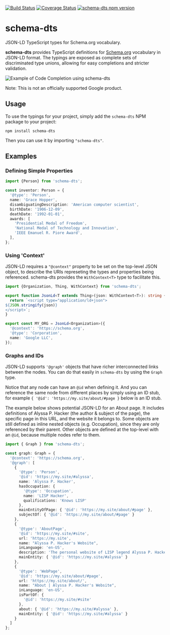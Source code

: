 [![Build Status](https://travis-ci.org/google/schema-dts.svg?branch=main)](https://travis-ci.org/google/schema-dts)
[![Coverage Status](https://coveralls.io/repos/github/google/schema-dts/badge.svg?branch=main)](https://coveralls.io/github/google/schema-dts?branch=main)
[![schema-dts npm version](https://badge.fury.io/js/schema-dts.svg)](https://www.npmjs.com/package/schema-dts)

# schema-dts

JSON-LD TypeScript types for Schema.org vocabulary.

**schema-dts** provides TypeScript definitions for
[Schema.org](https://schema.org/) vocabulary in JSON-LD format. The typings are
exposed as complete sets of discriminated type unions, allowing for easy
completions and stricter validation.

![Example of Code Completion using schema-dts](https://raw.githubusercontent.com/google/schema-dts/HEAD/example-1.gif)

Note: This is not an officially supported Google product.

## Usage

To use the typings for your project, simply add the `schema-dts` NPM package to
your project:

    npm install schema-dts

Then you can use it by importing `"schema-dts"`.

## Examples

### Defining Simple Properties

```ts
import {Person} from 'schema-dts';

const inventor: Person = {
  '@type': 'Person',
  name: 'Grace Hopper',
  disambiguatingDescription: 'American computer scientist',
  birthDate: '1906-12-09',
  deathDate: '1992-01-01',
  awards: [
    'Presidential Medal of Freedom',
    'National Medal of Technology and Innovation',
    'IEEE Emanuel R. Piore Award',
  ],
};
```

### Using 'Context'

JSON-LD requires a `"@context"` property to be set on the top-level JSON object,
to describe the URIs represeting the types and properties being referenced.
schema-dts provides the `WithContext<T>` type to facilitate this.

```ts
import {Organization, Thing, WithContext} from 'schema-dts';

export function JsonLd<T extends Thing>(json: WithContext<T>): string {
  return `<script type="application/ld+json">
${JSON.stringify(json)}
</script>`;
}

export const MY_ORG = JsonLd<Organization>({
  '@context': 'https://schema.org',
  '@type': 'Corporation',
  name: 'Google LLC',
});
```

### Graphs and IDs

JSON-LD supports `'@graph'` objects that have richer interconnected links between the nodes. You can do that easily in `schema-dts` by using the `Graph` type.

Notice that any node can have an `@id` when defining it. And you can reference the same node from different places by simply using an ID stub, for example `{ '@id': 'https://my.site/about/#page }` below is an ID stub.

The example below shows potential JSON-LD for an About page. It includes definitions of Alyssa P. Hacker (the author & subject of the page), the specific page in this URL, and the website it belongs to. Some objects are still defined as inline nested objects (e.g. Occupation), since they are only referenced by their parent. Other objects are defined at the top-level with an `@id`, because multiple nodes refer to them.

```ts
import { Graph } from 'schema-dts';

const graph: Graph = {
  '@context': 'https://schema.org',
  '@graph': [
    {
      '@type': 'Person',
      '@id': 'https://my.site/#alyssa',
      name: 'Alyssa P. Hacker',
      hasOccupation: {
        '@type': 'Occupation',
        name: 'LISP Hacker',
        qualifications: 'Knows LISP'
      },
      mainEntityOfPage: { '@id': 'https://my.site/about/#page' },
      subjectOf: { '@id': 'https://my.site/about/#page' }
    },
    {
      '@type': 'AboutPage',
      '@id': 'https://my.site/#site',
      url: 'https://my.site',
      name: "Alyssa P. Hacker's Website",
      inLanguage: 'en-US',
      description: 'The personal website of LISP legend Alyssa P. Hacker',
      mainEntity: { '@id': 'https://my.site/#alyssa' }
    },
    {
      '@type': 'WebPage',
      '@id': 'https://my.site/about/#page',
      url: 'https://my.site/about/',
      name: "About | Alyssa P. Hacker's Website",
      inLanguage: 'en-US',
      isPartOf: {
        '@id': 'https://my.site/#site'
      },
      about: { '@id': 'https://my.site/#alyssa' },
      mainEntity: { '@id': 'https://my.site/#alyssa' }
    }
  ]
};
```
